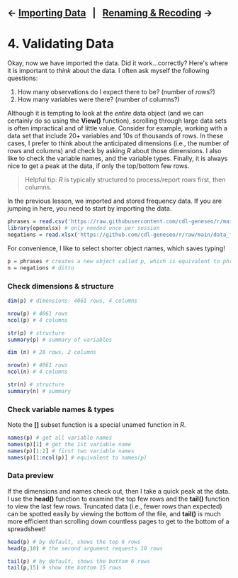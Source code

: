 ← [Importing Data](03-importing-data.md)&nbsp;&nbsp;&nbsp;|&nbsp;&nbsp;&nbsp;[Renaming & Recoding](05-renaming-recoding-data.md) →
---

# 4. Validating Data

Okay, now we have imported the data. Did it work...correctly? Here's where it is important to *think* about the data. I often ask myself the following questions:

1. How many observations do I expect there to be? (number of rows?)
2. How many variables were there? (number of columns?)

Although it is tempting to look at the *entire* data object (and we can certainly do so using the **View()** function), scrolling through large data sets is often impractical and of little value. Consider for example, working with a data set that include 20+ variables and 10s of thousands of rows. In these cases, I prefer to think about the anticipated dimensions (i.e., the number of rows and columns) and check by asking *R* about those dimensions. I also like to check the variable names, and the variable types. Finally, it is always nice to get a peak at the data, if only the top/bottom few rows.

> Helpful tip: *R* is typically structured to process/report rows first, then columns.

In the previous lesson, we imported and stored frequency data. If you are jumping in here, you need to start by importing the data.

```r
phrases = read.csv('https://raw.githubusercontent.com/cdl-geneseo/r/main/data_files/phrases.csv')
library(openxlsx) # only needed once per session
negations = read.xlsx('https://github.com/cdl-geneseo/r/raw/main/data_files/negations.xlsx')
```

For convenience, I like to select shorter object names, which saves typing!

```r
p = phrases # creates a new object called p, which is equivalent to phrases
n = negations # ditto
```

### Check dimensions & structure

```r
dim(p) # dimensions: 4061 rows, 4 columns

nrow(p) # 4061 rows
ncol(p) # 4 columns

str(p) # structure
summary(p) # summary of variables

dim (n) # 28 rows, 2 columns

nrow(n) # 4061 rows
ncol(n) # 4 columns

str(n) # structure
summary(n) # summary
```

### Check variable names & types

Note the **[]** subset function is a special unamed function in *R*.

```r
names(p) # get all variable names
names(p)[1] # get the 1st variable name
names(p)[1:2] # first two variable names
names(p)[1:ncol(p)] # equivalent to names(p)
```

### Data preview

If the dimensions and names check out, then I take a quick peak at the data. I use the **head()** function to examine the top few rows and the **tail()** function to view the last few rows. Truncated data (i.e., fewer rows than expected) can be spotted easily by viewing the bottom of the file, and **tail()** is much more efficient than scrolling down countless pages to get to the bottom of a spreadsheet!

```r
head(p) # by default, shows the top 6 rows
head(p,10) # the second argument requests 10 rows

tail(p) # by default, shows the bottom 6 rows
tail(p,15) # show the bottom 15 rows
```